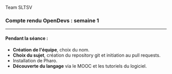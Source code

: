Team SLTSV

### Compte rendu OpenDevs : semaine 1

---

#### Pendant la séance :
- **Création de l'équipe**, choix du nom.
- **Choix du sujet**, création du repository git et initiation au pull requests.
- Installation de Pharo.
- **Découverte du langage** via le MOOC et les tutoriels du logiciel.

